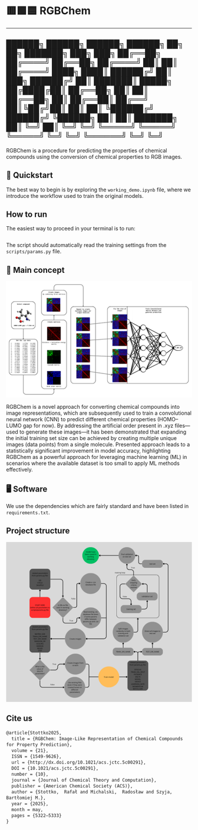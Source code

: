 # 🟥🟩🟦 RGBChem

---------------------------------------------------------------------
 ██████╗   ██████╗  ██████╗   ██████╗  ██╗  ██╗ ███████╗ ███╗   ███╗
 ██╔══██╗ ██╔════╝  ██╔══██╗ ██╔════╝  ██║  ██║ ██╔════╝ ████╗ ████║
 ██████╔╝ ██║  ███╗ ██████╔╝ ██║       ███████║ █████╗   ██╔████╔██║
 ██╔══██╗ ██║   ██║ ██╔══██╗ ██║       ██╔══██║ ██╔══╝   ██║╚██╔╝██║
 ██║  ██║ ╚██████╔╝ ██████╔╝ ╚██████╗  ██║  ██║ ███████╗ ██║ ╚═╝ ██║
 ╚═╝  ╚═╝  ╚═════╝  ╚═════╝   ╚═════╝  ╚═╝  ╚═╝ ╚══════╝ ╚═╝     ╚═╝
---------------------------------------------------------------------

RGBChem is a procedure for predicting the properties of chemical compounds using the conversion of chemical properties to RGB images.

## 🚀 Quickstart
The best way to begin is by exploring the `working_demo.ipynb` file, where we introduce the workflow used to train the original models.

## How to run 

The easiest way to proceed in your terminal is to run:
```python run_learning.py

```
The script should automatically read the training settings from the `scripts/params.py` file.

## 🧠 Main concept

<img src="workflow.png" alt="Concept" width="800">

RGBChem is a novel approach for converting chemical compounds into image representations, which are subsequently used to train a convolutional neural network (CNN) to predict different chemical properties (HOMO–LUMO gap for now). By addressing the artificial order present in .xyz files—used to generate these images—it has been demonstrated that expanding the initial training set size can be achieved by creating multiple unique images (data points) from a single molecule. Presented approach leads to a statistically significant improvement in model accuracy, highlighting RGBChem as a powerful approach
for leveraging machine learning (ML) in scenarios where the available dataset is too small to apply ML methods effectively.

## 🖥️ Software
We use the dependencies which are fairly standard and have been listed in `requirements.txt`. 

## Project structure

<img src="rgbchem_scheme.png" alt="Concept" width="800">


## Cite us

```
@article{Stottko2025,
  title = {RGBChem: Image-Like Representation of Chemical Compounds for Property Prediction},
  volume = {21},
  ISSN = {1549-9626},
  url = {http://dx.doi.org/10.1021/acs.jctc.5c00291},
  DOI = {10.1021/acs.jctc.5c00291},
  number = {10},
  journal = {Journal of Chemical Theory and Computation},
  publisher = {American Chemical Society (ACS)},
  author = {Stottko,  Rafał and Michalski,  Radosław and Szyja,  Bartłomiej M.},
  year = {2025},
  month = may,
  pages = {5322–5333}
}
```

